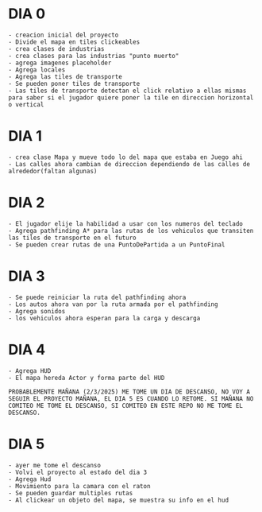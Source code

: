 # DIA 0
    - creacion inicial del proyecto
    - Divide el mapa en tiles clickeables
    - crea clases de industrias
    - crea clases para las industrias "punto muerto"
    - agrega imagenes placeholder
    - Agrega locales
    - Agrega las tiles de transporte
    - Se pueden poner tiles de transporte
    - Las tiles de transporte detectan el click relativo a ellas mismas para saber si el jugador quiere poner la tile en direccion horizontal o vertical

# DIA 1
    - crea clase Mapa y mueve todo lo del mapa que estaba en Juego ahi
    - Las calles ahora cambian de direccion dependiendo de las calles de alrededor(faltan algunas)

# DIA 2
    - El jugador elije la habilidad a usar con los numeros del teclado
    - Agrega pathfinding A* para las rutas de los vehiculos que transiten las tiles de transporte en el futuro
    - Se pueden crear rutas de una PuntoDePartida a un PuntoFinal

# DIA 3
    - Se puede reiniciar la ruta del pathfinding ahora
    - Los autos ahora van por la ruta armada por el pathfinding
    - Agrega sonidos
    - los vehiculos ahora esperan para la carga y descarga


# DIA 4
    - Agrega HUD
    - El mapa hereda Actor y forma parte del HUD

    PROBABLEMENTE MAÑANA (2/3/2025) ME TOME UN DIA DE DESCANSO, NO VOY A SEGUIR EL PROYECTO MAÑANA, EL DIA 5 ES CUANDO LO RETOME. SI MAÑANA NO COMITEO ME TOME EL DESCANSO, SI COMITEO EN ESTE REPO NO ME TOME EL DESCANSO.

# DIA 5
    - ayer me tome el descanso
    - Volvi el proyecto al estado del dia 3
    - Agrega Hud
    - Movimiento para la camara con el raton
    - Se pueden guardar multiples rutas
    - Al clickear un objeto del mapa, se muestra su info en el hud